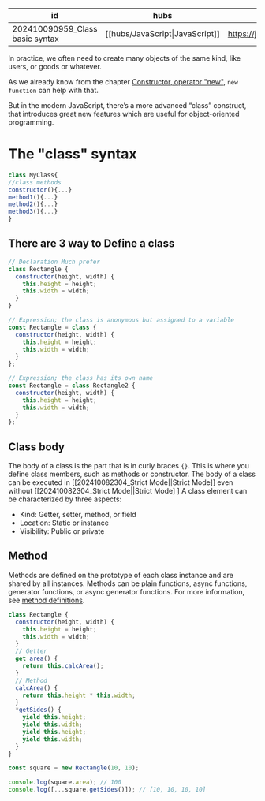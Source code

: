 
| id                              | hubs                            | source                        |
| ------------------------------- | ------------------------------- | ----------------------------- |
| 202410090959_Class basic syntax | [[hubs/JavaScript\|JavaScript]] | https://javascript.info/class |
In practice, we often need to create many objects of the same kind, like users, or goods or whatever.

As we already know from the chapter [Constructor, operator "new"](https://javascript.info/constructor-new), `new function` can help with that.

But in the modern JavaScript, there’s a more advanced “class” construct, that introduces great new features which are useful for object-oriented programming.
# The "class" syntax
```javascript
class MyClass{
//class methods
constructor(){...}
method1(){...}
method2(){...}
method3(){...}
}
```
## There are 3 way to Define a class
```js
// Declaration Much prefer
class Rectangle {
  constructor(height, width) {
    this.height = height;
    this.width = width;
  }
}

// Expression; the class is anonymous but assigned to a variable
const Rectangle = class {
  constructor(height, width) {
    this.height = height;
    this.width = width;
  }
};

// Expression; the class has its own name
const Rectangle = class Rectangle2 {
  constructor(height, width) {
    this.height = height;
    this.width = width;
  }
};

```
## Class body
The body of a class is the part that is in curly braces `{}`. This is where you define class members, such as methods or constructor.
The body of a class can be executed in [[202410082304_Strict Mode||Strict Mode]] even without [[202410082304_Strict Mode||Strict Mode] ] 
A class element can be characterized by three aspects:

- Kind: Getter, setter, method, or field
- Location: Static or instance
- Visibility: Public or private
## Method 
Methods are defined on the prototype of each class instance and are shared by all instances. Methods can be plain functions, async functions, generator functions, or async generator functions. For more information, see [method definitions](https://developer.mozilla.org/en-US/docs/Web/JavaScript/Reference/Functions/Method_definitions).
```js
class Rectangle {
  constructor(height, width) {
    this.height = height;
    this.width = width;
  }
  // Getter
  get area() {
    return this.calcArea();
  }
  // Method
  calcArea() {
    return this.height * this.width;
  }
  *getSides() {
    yield this.height;
    yield this.width;
    yield this.height;
    yield this.width;
  }
}

const square = new Rectangle(10, 10);

console.log(square.area); // 100
console.log([...square.getSides()]); // [10, 10, 10, 10]


```
